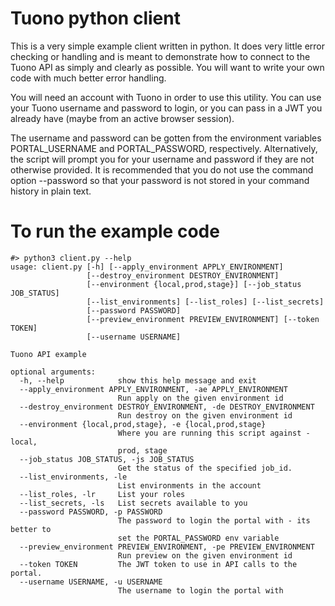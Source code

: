 # Tuono python client
This is a very simple example client written in python.  It does very little
error checking or handling and is meant to demonstrate how to connect to
the Tuono API as simply and clearly as possible.  You will want to write your
own code with much better error handling.

You will need an account with Tuono in order to use this utility. You can
use your Tuono username and password to login, or you can pass in a JWT you already
have (maybe from an active browser session).

The username and password can be gotten from the environment variables PORTAL_USERNAME
and PORTAL_PASSWORD, respectively.  Alternatively, the script will prompt you
for your username and password if they are not otherwise provided.  It is
recommended that you do not use the command option --password so that your
password is not stored in your command history in plain text.

# To run the example code
```ignorelang
#> python3 client.py --help
usage: client.py [-h] [--apply_environment APPLY_ENVIRONMENT]
                 [--destroy_environment DESTROY_ENVIRONMENT]
                 [--environment {local,prod,stage}] [--job_status JOB_STATUS]
                 [--list_environments] [--list_roles] [--list_secrets]
                 [--password PASSWORD]
                 [--preview_environment PREVIEW_ENVIRONMENT] [--token TOKEN]
                 [--username USERNAME]

Tuono API example

optional arguments:
  -h, --help            show this help message and exit
  --apply_environment APPLY_ENVIRONMENT, -ae APPLY_ENVIRONMENT
                        Run apply on the given environment id
  --destroy_environment DESTROY_ENVIRONMENT, -de DESTROY_ENVIRONMENT
                        Run destroy on the given environment id
  --environment {local,prod,stage}, -e {local,prod,stage}
                        Where you are running this script against - local,
                        prod, stage
  --job_status JOB_STATUS, -js JOB_STATUS
                        Get the status of the specified job_id.
  --list_environments, -le
                        List environments in the account
  --list_roles, -lr     List your roles
  --list_secrets, -ls   List secrets available to you
  --password PASSWORD, -p PASSWORD
                        The password to login the portal with - its better to
                        set the PORTAL_PASSWORD env variable
  --preview_environment PREVIEW_ENVIRONMENT, -pe PREVIEW_ENVIRONMENT
                        Run preview on the given environment id
  --token TOKEN         The JWT token to use in API calls to the portal.
  --username USERNAME, -u USERNAME
                        The username to login the portal with
```
